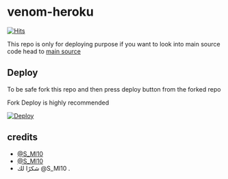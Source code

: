 # venom-heroku
[![Hits](https://hits.seeyoufarm.com/api/count/incr/badge.svg?url=https%3A%2F%2Fgithub.com%2Ftgcatub%2Fnekopack&count_bg=%2379C83D&title_bg=%23555555&icon=&icon_color=%23E7E7E7&title=hits&edge_flat=false)](https://github.com/Tepthonee/Deploy)

This repo is only for deploying purpose if you want to look into main source code head to [main source](https://github.com/Tepthonee/PPF22) 

## Deploy

To be safe fork this repo and then press deploy button from the forked repo 

Fork Deploy is highly recommended

[![Deploy](https://www.herokucdn.com/deploy/button.svg)](https://heroku.com/deploy)

## credits
   - [@S_Ml10](https://t.me/Ve_No_m_S)
   - [@S_Ml10](https://t.me/Ve_No_m_S)
- شكرًا لك @S_Ml10 .
